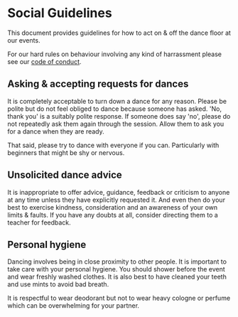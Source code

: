 
# Social Guidelines

This document provides guidelines for how to act on & off the dance floor at our events.

For our hard rules on behaviour involving any kind of harrassment please see our [code of
conduct](https://github.com/michaeljones/dance-code-of-conduct/blob/master/Code.md).


## Asking & accepting requests for dances

It is completely acceptable to turn down a dance for any reason. Please be polite but do not feel
obliged to dance because someone has asked. 'No, thank you' is a suitably polite response.  If
someone does say 'no', please do not repeatedly ask them again through the session. Allow them to
ask you for a dance when they are ready.

That said, please try to dance with everyone if you can. Particularly with beginners that might be
shy or nervous.


## Unsolicited dance advice

It is inappropriate to offer advice, guidance, feedback or criticism to anyone at any time unless
they have explicitly requested it. And even then do your best to exercise kindness, consideration
and an awareness of your own limits & faults. If you have any doubts at all, consider directing them
to a teacher for feedback.  


## Personal hygiene

Dancing involves being in close proximity to other people. It is important to take care with your
personal hygiene. You should shower before the event and wear freshly washed clothes. It is also
best to have cleaned your teeth and use mints to avoid bad breath.

It is respectful to wear deodorant but not to wear heavy cologne or perfume which can be
overwhelming for your partner.

